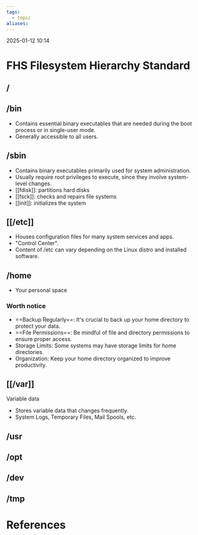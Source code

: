 ```yaml
---
tags:
  - topic
aliases:
---
```

2025-01-12 10:14
# FHS Filesystem Hierarchy Standard
## / 
## /bin
- Contains essential binary executables that are needed during the boot process or in single-user mode.
- Generally accessible to all users.
## /sbin
- Contains binary executables primarily used for system administration.
- Usually require root privileges to execute, since they involve system-level changes.
- [[fdisk]]: partitions hard disks
- [[fsck]]: checks and repairs file systems
- [[init]]: initializes the system
## [[/etc]]
- Houses configuration files for many system services and apps.
- "Control Center".
- Content of /etc can vary depending on the Linux distro and installed software.

## /home
- Your  personal space
### Worth notice
- ==Backup Regularly==: It's crucial to back up your home directory to protect your data.
- ==File Permissions==: Be mindful of file and directory permissions to ensure proper access.
- Storage Limits: Some systems may have storage limits for home directories.
- Organization: Keep your home directory organized to improve productivity.
## [[/var]]
Variable data
- Stores variable data that changes frequently.
- System Logs, Temporary Files, Mail Spools, etc.
## /usr
## /opt
## /dev
## /tmp
# References

